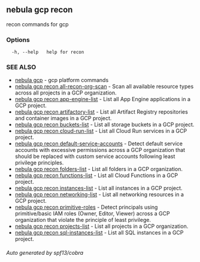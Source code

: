 ## nebula gcp recon

recon commands for gcp

### Options

```
  -h, --help   help for recon
```

### SEE ALSO

* [nebula gcp](nebula_gcp.md)	 - gcp platform commands
* [nebula gcp recon all-recon-org-scan](nebula_gcp_recon_all-recon-org-scan.md)	 - Scan all available resource types across all projects in a GCP organization.
* [nebula gcp recon app-engine-list](nebula_gcp_recon_app-engine-list.md)	 - List all App Engine applications in a GCP project.
* [nebula gcp recon artifactory-list](nebula_gcp_recon_artifactory-list.md)	 - List all Artifact Registry repositories and container images in a GCP project.
* [nebula gcp recon buckets-list](nebula_gcp_recon_buckets-list.md)	 - List all storage buckets in a GCP project.
* [nebula gcp recon cloud-run-list](nebula_gcp_recon_cloud-run-list.md)	 - List all Cloud Run services in a GCP project.
* [nebula gcp recon default-service-accounts](nebula_gcp_recon_default-service-accounts.md)	 - Detect default service accounts with excessive permissions across a GCP organization that should be replaced with custom service accounts following least privilege principles.
* [nebula gcp recon folders-list](nebula_gcp_recon_folders-list.md)	 - List all folders in a GCP organization.
* [nebula gcp recon functions-list](nebula_gcp_recon_functions-list.md)	 - List all Cloud Functions in a GCP project.
* [nebula gcp recon instances-list](nebula_gcp_recon_instances-list.md)	 - List all instances in a GCP project.
* [nebula gcp recon networking-list](nebula_gcp_recon_networking-list.md)	 - List all networking resources in a GCP project.
* [nebula gcp recon primitive-roles](nebula_gcp_recon_primitive-roles.md)	 - Detect principals using primitive/basic IAM roles (Owner, Editor, Viewer) across a GCP organization that violate the principle of least privilege.
* [nebula gcp recon projects-list](nebula_gcp_recon_projects-list.md)	 - List all projects in a GCP organization.
* [nebula gcp recon sql-instances-list](nebula_gcp_recon_sql-instances-list.md)	 - List all SQL instances in a GCP project.

###### Auto generated by spf13/cobra
